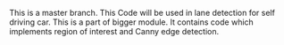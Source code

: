 This is a master branch.
This Code will be used in lane detection for self driving car.
This is a part of bigger module.
It contains code which implements region of interest and Canny edge detection.
